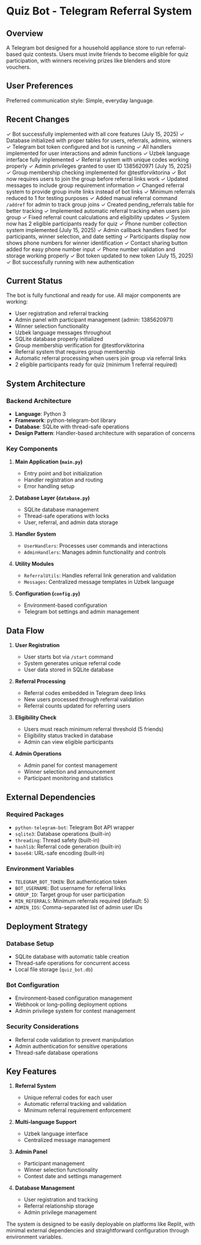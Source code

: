# Quiz Bot - Telegram Referral System

## Overview

A Telegram bot designed for a household appliance store to run referral-based quiz contests. Users must invite friends to become eligible for quiz participation, with winners receiving prizes like blenders and store vouchers.

## User Preferences

Preferred communication style: Simple, everyday language.

## Recent Changes

✓ Bot successfully implemented with all core features (July 15, 2025)
✓ Database initialized with proper tables for users, referrals, admins, winners
✓ Telegram bot token configured and bot is running
✓ All handlers implemented for user interactions and admin functions
✓ Uzbek language interface fully implemented
✓ Referral system with unique codes working properly
✓ Admin privileges granted to user ID 1385620971 (July 15, 2025)
✓ Group membership checking implemented for @testforviktorina
✓ Bot now requires users to join the group before referral links work
✓ Updated messages to include group requirement information
✓ Changed referral system to provide group invite links instead of bot links
✓ Minimum referrals reduced to 1 for testing purposes
✓ Added manual referral command `/addref` for admin to track group joins
✓ Created pending_referrals table for better tracking
✓ Implemented automatic referral tracking when users join group
✓ Fixed referral count calculations and eligibility updates
✓ System now has 2 eligible participants ready for quiz
✓ Phone number collection system implemented (July 15, 2025)
✓ Admin callback handlers fixed for participants, winner selection, and date setting
✓ Participants display now shows phone numbers for winner identification
✓ Contact sharing button added for easy phone number input
✓ Phone number validation and storage working properly
✓ Bot token updated to new token (July 15, 2025)
✓ Bot successfully running with new authentication

## Current Status

The bot is fully functional and ready for use. All major components are working:
- User registration and referral tracking
- Admin panel with participant management (admin: 1385620971)
- Winner selection functionality
- Uzbek language messages throughout
- SQLite database properly initialized
- Group membership verification for @testforviktorina
- Referral system that requires group membership
- Automatic referral processing when users join group via referral links
- 2 eligible participants ready for quiz (minimum 1 referral required)

## System Architecture

### Backend Architecture
- **Language**: Python 3
- **Framework**: python-telegram-bot library
- **Database**: SQLite with thread-safe operations
- **Design Pattern**: Handler-based architecture with separation of concerns

### Key Components

1. **Main Application (`main.py`)**
   - Entry point and bot initialization
   - Handler registration and routing
   - Error handling setup

2. **Database Layer (`database.py`)**
   - SQLite database management
   - Thread-safe operations with locks
   - User, referral, and admin data storage

3. **Handler System**
   - `UserHandlers`: Processes user commands and interactions
   - `AdminHandlers`: Manages admin functionality and controls

4. **Utility Modules**
   - `ReferralUtils`: Handles referral link generation and validation
   - `Messages`: Centralized message templates in Uzbek language

5. **Configuration (`config.py`)**
   - Environment-based configuration
   - Telegram bot settings and admin management

## Data Flow

1. **User Registration**
   - User starts bot via `/start` command
   - System generates unique referral code
   - User data stored in SQLite database

2. **Referral Processing**
   - Referral codes embedded in Telegram deep links
   - New users processed through referral validation
   - Referral counts updated for referring users

3. **Eligibility Check**
   - Users must reach minimum referral threshold (5 friends)
   - Eligibility status tracked in database
   - Admin can view eligible participants

4. **Admin Operations**
   - Admin panel for contest management
   - Winner selection and announcement
   - Participant monitoring and statistics

## External Dependencies

### Required Packages
- `python-telegram-bot`: Telegram Bot API wrapper
- `sqlite3`: Database operations (built-in)
- `threading`: Thread safety (built-in)
- `hashlib`: Referral code generation (built-in)
- `base64`: URL-safe encoding (built-in)

### Environment Variables
- `TELEGRAM_BOT_TOKEN`: Bot authentication token
- `BOT_USERNAME`: Bot username for referral links
- `GROUP_ID`: Target group for user participation
- `MIN_REFERRALS`: Minimum referrals required (default: 5)
- `ADMIN_IDS`: Comma-separated list of admin user IDs

## Deployment Strategy

### Database Setup
- SQLite database with automatic table creation
- Thread-safe operations for concurrent access
- Local file storage (`quiz_bot.db`)

### Bot Configuration
- Environment-based configuration management
- Webhook or long-polling deployment options
- Admin privilege system for contest management

### Security Considerations
- Referral code validation to prevent manipulation
- Admin authentication for sensitive operations
- Thread-safe database operations

## Key Features

1. **Referral System**
   - Unique referral codes for each user
   - Automatic referral tracking and validation
   - Minimum referral requirement enforcement

2. **Multi-language Support**
   - Uzbek language interface
   - Centralized message management

3. **Admin Panel**
   - Participant management
   - Winner selection functionality
   - Contest date and settings management

4. **Database Management**
   - User registration and tracking
   - Referral relationship storage
   - Admin privilege management

The system is designed to be easily deployable on platforms like Replit, with minimal external dependencies and straightforward configuration through environment variables.